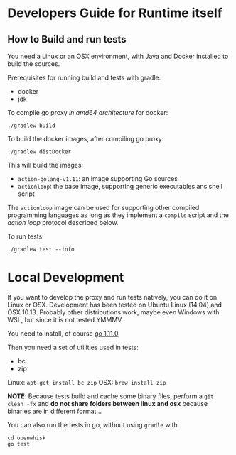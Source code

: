 <!--
#
# Licensed to the Apache Software Foundation (ASF) under one or more
# contributor license agreements.  See the NOTICE file distributed with
# this work for additional information regarding copyright ownership.
# The ASF licenses this file to You under the Apache License, Version 2.0
# (the "License"); you may not use this file except in compliance with
# the License.  You may obtain a copy of the License at
#
#     http://www.apache.org/licenses/LICENSE-2.0
#
# Unless required by applicable law or agreed to in writing, software
# distributed under the License is distributed on an "AS IS" BASIS,
# WITHOUT WARRANTIES OR CONDITIONS OF ANY KIND, either express or implied.
# See the License for the specific language governing permissions and
# limitations under the License.
#
-->
#  Developers Guide for Runtime itself

<a name="building"/>

## How to Build and run tests

You need a Linux or an OSX environment, with Java and Docker installed to build the sources.

Prerequisites for running build and tests with gradle:

- docker
- jdk

To compile go proxy *in amd64 architecture* for docker:

```
./gradlew build
```

To build the docker images, after compiling go proxy:

```
./gradlew distDocker
```

This will build the images:

* `action-golang-v1.11`: an image supporting  Go sources
* `actionloop`: the base image, supporting generic executables ans shell script

The `actionloop` image can be used for supporting other compiled programming languages as long as they implement a `compile` script and the *action loop* protocol described below.

To run tests:

```
./gradlew test --info
```
<a name="development"/>

# Local Development

If you want to develop the proxy and run tests natively, you can do it on Linux or OSX. Development has been tested on Ubuntu Linux (14.04) and OSX 10.13. Probably other distributions work, maybe even Windows with WSL, but since it is not tested YMMMV.

You need to install, of course [go 1.11.0](https://golang.org/doc/install)

Then you need a set of utilities used in tests:

- bc
- zip

Linux: `apt-get install bc zip`
OSX: `brew install zip`

**NOTE**: Because tests build and cache some binary files, perform a `git clean -fx` and **do not share folders between linux and osx** because binaries are in different format...

You can also run the tests in go, without using `gradle` with

```
cd openwhisk
go test
```
